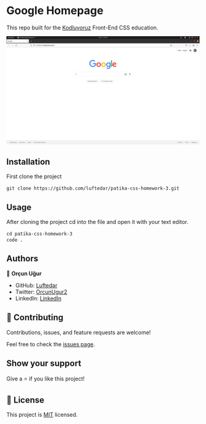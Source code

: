 # Google Homepage
This repo built for the [Kodluyoruz](https://www.kodluyoruz.org/) Front-End CSS education.

![screenshot](./github.png)

## Installation

First clone the project

```
git clone https://github.com/luftedar/patika-css-homework-3.git
```

## Usage

After cloning the project cd into the file and open it with your text editor.

```
cd patika-css-homework-3
code .
```

## Authors

👤 **Orçun Uğur**

- GitHub: [Luftedar](https://github.com/luftedar)
- Twitter: [OrcunUgur2](https://twitter.com/OrcunUgur2)
- LinkedIn: [LinkedIn](https://www.linkedin.com/in/orcunugur)

## 🤝 Contributing

Contributions, issues, and feature requests are welcome!

Feel free to check the [issues page](../../issues/).

## Show your support

Give a ⭐️ if you like this project!

## 📝 License

This project is [MIT](./MIT.md) licensed.
